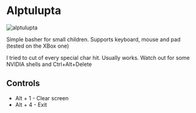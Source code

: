 # Alptulupta

![alptulupta](https://user-images.githubusercontent.com/29174487/141289663-123af068-2bea-4d54-b303-f0152bbea7fb.png)

Simple basher for small children. Supports keyboard, mouse and pad (tested on the XBox one)

I tried to cut of every special char hit. Usually works. Watch out for some NVIDIA shells and Ctrl+Alt+Delete

## Controls
- Alt + 1 - Clear screen
- Alt + 4 - Exit
